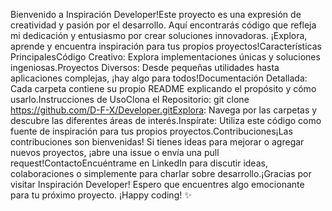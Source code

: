Bienvenido a Inspiración Developer!Este proyecto es una expresión de creatividad y pasión por el desarrollo. Aquí encontrarás código que refleja mi dedicación y entusiasmo por crear soluciones innovadoras. ¡Explora, aprende y encuentra inspiración para tus propios proyectos!Características PrincipalesCódigo Creativo: Explora implementaciones únicas y soluciones ingeniosas.Proyectos Diversos: Desde pequeñas utilidades hasta aplicaciones complejas, ¡hay algo para todos!Documentación Detallada: Cada carpeta contiene su propio README explicando el propósito y cómo usarlo.Instrucciones de UsoClona el Repositorio: git clone https://github.com/D-F-X/Developer.gitExplora: Navega por las carpetas y descubre las diferentes áreas de interés.Inspírate: Utiliza este código como fuente de inspiración para tus propios proyectos.Contribuciones¡Las contribuciones son bienvenidas! Si tienes ideas para mejorar o agregar nuevos proyectos, ¡abre una issue o envía una pull request!ContactoEncuéntrame en LinkedIn para discutir ideas, colaboraciones o simplemente para charlar sobre desarrollo.¡Gracias por visitar Inspiración Developer! Espero que encuentres algo emocionante para tu próximo proyecto. ¡Happy coding! ✨
